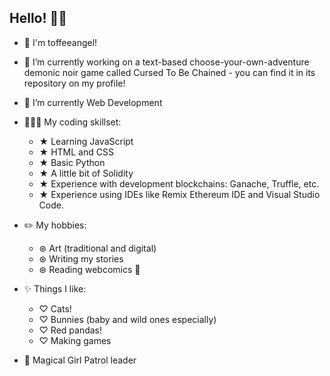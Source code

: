 ## Hello! 👋🏻

- 🧋 I'm toffeeangel!
- 🔭 I’m currently working on a text-based choose-your-own-adventure demonic noir game called Cursed To Be Chained - you can find it in its repository on my profile!
- 🌱 I’m currently Web Development
- 👩🏻‍💻 My coding skillset:

  - ★ Learning JavaScript
  - ★ HTML and CSS
  - ★ Basic Python
  - ★ A little bit of Solidity
  - ★ Experience with development blockchains: Ganache, Truffle, etc.
  - ★ Experience using IDEs like Remix Ethereum IDE and Visual Studio Code.
- ✏️ My hobbies:
  - ⊛ Art (traditional and digital)
  - ⊛ Writing my stories
  - ⊛ Reading webcomics 🦇
- ✨ Things I like:
  - ♡ Cats!
  - ♡ Bunnies (baby and wild ones especially)
  - ♡ Red pandas!
  - ♡ Making games
- 🫧 Magical Girl Patrol leader
